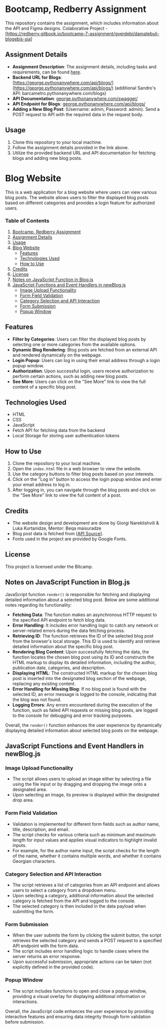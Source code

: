 # Bootcamp, Redberry Assignment

This repository contains the assignment, which includes information about the API and Figma designs.
Colaborative Project - [https://redberry.gitbook.io/bootcamp-7-assignment/gverdebi/damatebuli-blogebis-sia]

## Assignment Details

- **Assignment Description**: The assignment details, including tasks and requirements, can be found [here](https://redberry.gitbook.io/bootcamp-7-assignment/).
- **Backend URL for Blogs**: [https://george.pythonanywhere.com/api/blogs/](https://george.pythonanywhere.com/api/blogs/) (additional Sandro's API: barcametro.pythonanywhere.com/blogs)
- **API Documentation**: [george.pythonanywhere.com/swagger/](https://george.pythonanywhere.com/swagger/)
- **API Endpoint for Blogs**: [george.pythonanywhere.com/api/blogs/](https://george.pythonanywhere.com/api/blogs/)
- **Adding a New Blog Post**: (Username: admin, Password: admin). Send a POST request to API with the required data in the request body.

## Usage

1. Clone this repository to your local machine.
2. Follow the assignment details provided in the link above.
3. Utilize the provided backend URL and API documentation for fetching blogs and adding new blog posts.

# Blog Website

This is a web application for a blog website where users can view various blog posts. The website allows users to filter the displayed blog posts based on different categories and provides a login feature for authorized users.

### Table of Contents

1. [Bootcamp, Redberry Assignment](#bootcamp-redberry-assignment)
2. [Assignment Details](#assignment-details)
3. [Usage](#usage)
4. [Blog Website](#blog-website)
   - [Features](#features)
   - [Technologies Used](#technologies-used)
   - [How to Use](#how-to-use)
5. [Credits](#credits)
6. [License](#license)
7. [Notes on JavaScript Function in Blog.js](#notes-on-javascript-function-in-blogjs)
8. [JavaScript Functions and Event Handlers in newBlog.js](#javascript-functions-and-event-handlers-in-newblogjs)
   - [Image Upload Functionality](#image-upload-functionality)
   - [Form Field Validation](#form-field-validation)
   - [Category Selection and API Interaction](#category-selection-and-api-interaction)
   - [Form Submission](#form-submission)
   - [Popup Window](#popup-window)

## Features

- **Filter by Categories**: Users can filter the displayed blog posts by selecting one or more categories from the available options.
- **Dynamic Blog Rendering**: Blog posts are fetched from an external API and rendered dynamically on the webpage.
- **Login Popup**: Users can log in using their email address through a login popup window.
- **Authorization**: Upon successful login, users receive authorization to perform certain actions, such as adding new blog posts.
- **See More**: Users can click on the "See More" link to view the full content of a specific blog post.

## Technologies Used

- HTML
- CSS
- JavaScript
- Fetch API for fetching data from the backend
- Local Storage for storing user authentication tokens

## How to Use

1. Clone the repository to your local machine.
2. Open the `index.html` file in a web browser to view the website.
3. Use the category buttons to filter blog posts based on your interests.
4. Click on the "Log in" button to access the login popup window and enter your email address to log in.
5. After logging in, you can navigate through the blog posts and click on the "See More" link to view the full content of a post.

## Credits

- The website design and development are done by Giorgi Nareklishvili & Luka Kurtanidze, Mentor: Beqa maisuradze
- Blog post data is fetched from [[API Source](https://george.pythonanywhere.com/api/blogs/)].
- Fonts used in the project are provided by Google Fonts.

## License

This project is licensed under the Bitcamp.

## Notes on JavaScript Function in Blog.js

JavaScript function `render()` is responsible for fetching and displaying detailed information about a selected blog post. Below are some additional notes regarding its functionality:

- **Fetching Data**: The function makes an asynchronous HTTP request to the specified API endpoint to fetch blog data.
- **Error Handling**: It includes error handling logic to catch any network or server-related errors during the data fetching process.
- **Retrieving ID**: The function retrieves the ID of the selected blog post from the browser's local storage. This ID is used to identify and retrieve detailed information about the specific blog post.
- **Rendering Blog Content**: Upon successfully fetching the data, the function locates the chosen blog post using its ID and constructs the HTML markup to display its detailed information, including the author, publication date, categories, and description.
- **Displaying HTML**: The constructed HTML markup for the chosen blog post is inserted into the designated blog section of the webpage, replacing any existing content.
- **Error Handling for Missing Blog**: If no blog post is found with the selected ID, an error message is logged to the console, indicating that the blog was not found.
- **Logging Errors**: Any errors encountered during the execution of the function, such as failed API requests or missing blog posts, are logged to the console for debugging and error tracking purposes.

Overall, the `render()` function enhances the user experience by dynamically displaying detailed information about selected blog posts on the webpage.

## JavaScript Functions and Event Handlers in newBlog.js

### Image Upload Functionality

- The script allows users to upload an image either by selecting a file using the file input or by dragging and dropping the image onto a designated area.
- Upon selecting an image, its preview is displayed within the designated drop area.

### Form Field Validation

- Validation is implemented for different form fields such as author name, title, description, and email.
- The script checks for various criteria such as minimum and maximum length for input values and applies visual indicators to highlight invalid inputs.
- For example, for the author name input, the script checks for the length of the name, whether it contains multiple words, and whether it contains Georgian characters.

### Category Selection and API Interaction

- The script retrieves a list of categories from an API endpoint and allows users to select a category from a dropdown menu.
- Upon selecting a category, additional information about the selected category is fetched from the API and logged to the console.
- The selected category is then included in the data payload when submitting the form.

### Form Submission

- When the user submits the form by clicking the submit button, the script retrieves the selected category and sends a POST request to a specified API endpoint with the form data.
- The script includes error handling logic to handle cases where the server returns an error response.
- Upon successful submission, appropriate actions can be taken (not explicitly defined in the provided code).

### Popup Window

- The script includes functions to open and close a popup window, providing a visual overlay for displaying additional information or interactions.

Overall, the JavaScript code enhances the user experience by providing interactive features and ensuring data integrity through form validation before submission.

